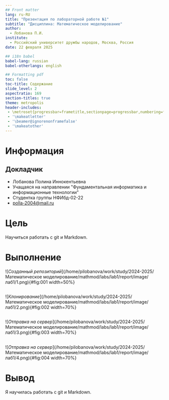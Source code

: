 ```yaml
---
## Front matter
lang: ru-RU
title: "Презентация по лабораторной работе №1"
subtitle: "Дисциплина: Математическое моделирование"
author:
  - Лобанова П.И.
institute:
  - Российский университет дружбы народов, Москва, Россия
date: 22 февраля 2025

## i18n babel
babel-lang: russian
babel-otherlangs: english

## Formatting pdf
toc: false
toc-title: Содержание
slide_level: 2
aspectratio: 169
section-titles: true
theme: metropolis
header-includes:
 - \metroset{progressbar=frametitle,sectionpage=progressbar,numbering=fraction}
 - '\makeatletter'
 - '\beamer@ignorenonframefalse'
 - '\makeatother'
---
```


# Информация

## Докладчик


  * Лобанова Полина Иннокентьевна
  * Учащаяся на направлении "Фундаментальная информатика и информационные технологии"
  * Студентка группы НФИбд-02-22
  * [polla-2004@mail.ru](polla-2004@mail.ru)
  

# Цель

Научиться работать  с git и Markdown.

# Выполнение

![*Созданный репозиторий*](/home/pilobanova/work/study/2024-2025/Математическое моделирование/mathmod/labs/lab1/report/image/лаб1/1.png){#fig:001 width=50%}

## 

![*Клонирование*](/home/pilobanova/work/study/2024-2025/Математическое моделирование/mathmod/labs/lab1/report/image/лаб1/2.png){#fig:002 width=70%}

## 

![*Отправка на сервер*](/home/pilobanova/work/study/2024-2025/Математическое моделирование/mathmod/labs/lab1/report/image/лаб1/3.png){#fig:003 width=70%}


## 

![*Отправка на сервер*](/home/pilobanova/work/study/2024-2025/Математическое моделирование/mathmod/labs/lab1/report/image/лаб1/4.png){#fig:004 width=70%}

# Вывод

Я научилась работать  с git и Markdown.

